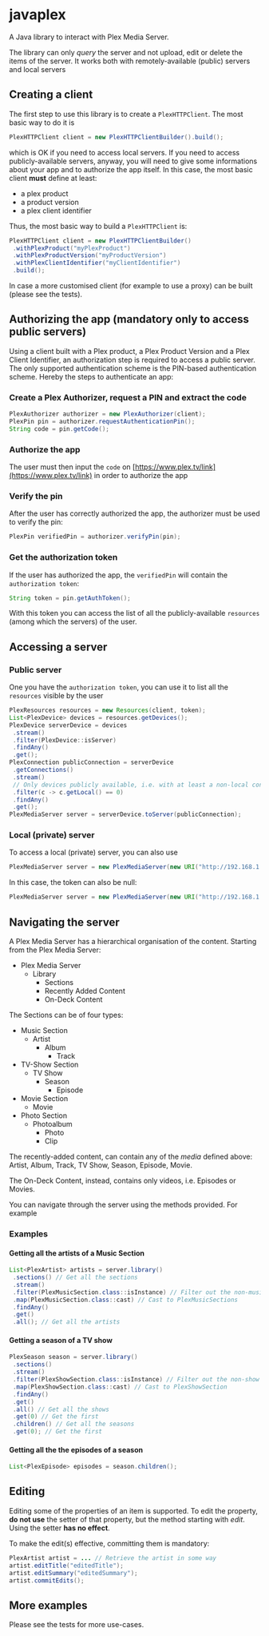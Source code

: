 # javaplex

A Java library to interact with Plex Media Server.

The library can only  _query_  the server and not upload, edit or delete the items of the server.
It works both with remotely-available (public) servers and local servers

## Creating a client

The first step to use this library is to create a `PlexHTTPClient`. The most basic way to do it is

```java
PlexHTTPClient client = new PlexHTTPClientBuilder().build();
```

which is OK if you need to access local servers. If you need to access publicly-available servers, anyway, you will need to give some informations about your app and to authorize the app itself. In this case, the most basic client **must** define at least:

- a plex product
- a product version
- a plex client identifier

Thus, the most basic way to build a `PlexHTTPClient` is:

```java
PlexHTTPClient client = new PlexHTTPClientBuilder()
 .withPlexProduct("myPlexProduct")
 .withPlexProductVersion("myProductVersion")
 .withPlexClientIdentifier("myClientIdentifier")
 .build();
```

In case a more customised client (for example to use a proxy) can be built (please see the tests).

## Authorizing the app (mandatory only to access public servers)

Using a client built with a Plex product, a Plex Product Version and a Plex Client Identifier, an authorization step is required to access a public server. The only supported authentication scheme is the PIN-based authentication scheme. Hereby the steps to authenticate an app:

### Create a Plex Authorizer, request a PIN and extract the code

```java
PlexAuthorizer authorizer = new PlexAuthorizer(client);
PlexPin pin = authorizer.requestAuthenticationPin();
String code = pin.getCode();
```

### Authorize the app

The user must then input the ``code`` on [https://www.plex.tv/link](https://www.plex.tv/link) in order to authorize the app

### Verify the pin

After the user has correctly authorized the app, the authorizer must be used to verify the pin:

```java
PlexPin verifiedPin = authorizer.verifyPin(pin);
```

### Get the authorization token

If the user has authorized the app, the `verifiedPin` will contain the `authorization token`:

```java
String token = pin.getAuthToken();
```

With this token you can access the list of all the publicly-available `resources` (among which the servers) of the user.

## Accessing a server

### Public server

One you have the `authorization token`, you can use it to list all the `resources` visible by the user

```java
PlexResources resources = new Resources(client, token);
List<PlexDevice> devices = resources.getDevices();
PlexDevice serverDevice = devices
 .stream()
 .filter(PlexDevice::isServer) 
 .findAny()
 .get();
PlexConnection publicConnection = serverDevice
 .getConnections()
 .stream()
 // Only devices publicly available, i.e. with at least a non-local connection
 .filter(c -> c.getLocal() == 0)
 .findAny()
 .get();
PlexMediaServer server = serverDevice.toServer(publicConnection);
```

### Local (private) server

To access a local (private) server, you can also use

```java
PlexMediaServer server = new PlexMediaServer(new URI("http://192.168.1.256:32400"), client, token);
```

In this case, the token can also be null:

```java
PlexMediaServer server = new PlexMediaServer(new URI("http://192.168.1.256:32400"), client, null);
```

## Navigating the server

A Plex Media Server has a hierarchical organisation of the content. Starting from the Plex Media Server:

- Plex Media Server
  - Library
    - Sections
    - Recently Added Content
    - On-Deck Content

The Sections can be of four types:

- Music Section
  - Artist
    - Album
      - Track
- TV-Show Section
  - TV Show
    - Season
      - Episode
- Movie Section
  - Movie
- Photo Section
  - Photoalbum
    - Photo
    - Clip

The recently-added content, can contain any of the _media_ defined above: Artist, Album, Track, TV Show, Season, Episode, Movie.

The On-Deck Content, instead, contains only videos, i.e. Episodes or Movies.

You can navigate through the server using the methods provided. For example

### Examples

#### Getting all the artists of a Music Section

```java
List<PlexArtist> artists = server.library()
 .sections() // Get all the sections
 .stream()
 .filter(PlexMusicSection.class::isInstance) // Filter out the non-music ones
 .map(PlexMusicSection.class::cast) // Cast to PlexMusicSections
 .findAny()
 .get()
 .all(); // Get all the artists
```

#### Getting a season of a TV show

```java
PlexSeason season = server.library()
 .sections()
 .stream()
 .filter(PlexShowSection.class::isInstance) // Filter out the non-show ones
 .map(PlexShowSection.class::cast) // Cast to PlexShowSection
 .findAny()
 .get()
 .all() // Get all the shows
 .get(0) // Get the first
 .children() // Get all the seasons
 .get(0); // Get the first
```

#### Getting all the the episodes of a season

```java
List<PlexEpisode> episodes = season.children();
```

## Editing

Editing some of the properties of an item is supported. To edit the property, **do not use** the setter of that property, but the method starting with _edit_. Using the setter **has no effect**.

To make the edit(s) effective, committing them is mandatory:

```java
PlexArtist artist = ... // Retrieve the artist in some way
artist.editTitle("editedTitle");
artist.editSummary("editedSummary");
artist.commitEdits();
```

## More examples

Please see the tests for more use-cases.
